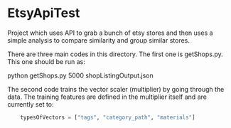 EtsyApiTest
===========

Project which uses API to grab a bunch of etsy stores and then uses a simple analysis to compare similarity and group similar stores.

There are three main codes in this directory.  The first one is getShops.py.  This one should be run as:

  python getShops.py 5000 shopListingOutput.json

The second code trains the vector scaler (multiplier) by going through the data.  The training features are defined in the multiplier itself and are currently set to:
```python
    typesOfVectors = ["tags", "category_path", "materials"]
```
